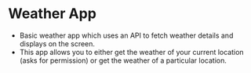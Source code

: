 # Weather App
- Basic weather app which uses an API to fetch weather details and displays on the screen.
- This app allows you to either get the weather of your current location (asks for permission) or get the weather of a particular location.
